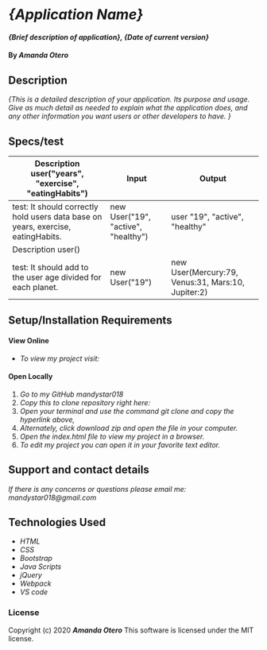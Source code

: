 # _{Application Name}_

#### _{Brief description of application}, {Date of current version}_

#### By _**Amanda Otero**_

## Description

_{This is a detailed description of your application. Its purpose and usage.  Give as much detail as needed to explain what the application does, and any other information you want users or other developers to have. }_

## Specs/test

| Description user("years", "exercise", "eatingHabits") 	| Input 	| Output 	|
|-	|-	|-	|
| test: It should correctly hold users data base on years, exercise, eatingHabits. 	| new User("19", "active", "healthy") 	| user "19", "active", "healthy" 	|
| Description user() 	|  	|  	|
| test: It should add to the user age divided for each planet. 	| new User("19") 	| new User(Mercury:79, Venus:31, Mars:10, Jupiter:2) 	|


## Setup/Installation Requirements

#### View Online
* _To view my project visit:_

#### Open Locally
1. _Go to my GitHub mandystar018_
2. _Copy this to clone repository right here:_
3. _Open your terminal and use the command git clone and copy the hyperlink above,_
3. _Alternately, click download zip and open the file in your computer._
4. _Open the index.html file to view my project in a browser._
5. _To edit my project you can open it in your favorite text editor._


## Support and contact details

_If there is any concerns or questions please email me: mandystar018@gmail.com_

## Technologies Used

* _HTML_
* _CSS_
* _Bootstrap_
* _Java Scripts_
* _jQuery_
* _Webpack_
* _VS code_

### License

Copyright (c) 2020 **_Amanda Otero_**
This software is licensed under the MIT license.
